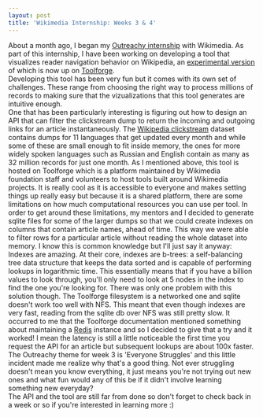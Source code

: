 ```yaml
---
layout: post
title: 'Wikimedia Internship: Weeks 3 & 4' 
---
```

About a month ago, I began my [Outreachy internship](/_posts/2021-05-23-Outreachy-Wikimedia.md) with Wikimedia. As part of this internship, I have been working on developing a tool that visualizes reader navigation behavior on Wikipedia, an [experimental version](https://wn-api-test.toolforge.org) of which is now up on [Toolforge](https://wikitech.wikimedia.org/wiki/Portal:Toolforge).  
Developing this tool has been very fun but it comes with its own set of challenges. These range from choosing the right way to process millions of records to making sure that the vizualizations that this tool generates are intuitive enough.  
One that has been particularly interesting is figuring out how to design an API that can filter the clickstream dump to return the incoming and outgoing links for an article instantaneously. The [Wikipedia clickstream](https://meta.wikimedia.org/wiki/Research:Wikipedia_clickstream) dataset contains dumps for 11 languages that get updated every month and while some of these are small enough to fit inside memory, the ones for more widely spoken languages such as Russian and English contain as many as 32 million records for just one month. As I mentioned above, this tool is hosted on Toolforge which is a platform maintained by Wikimedia foundation staff and volunteers to host tools built around Wikimedia projects. It is really cool as it is accessible to everyone and makes setting things up really easy but because it is a shared platform, there are some limitations on how much computational resources you can use per tool. In order to get around these limitations, my mentors and I decided to generate sqlite files for some of the larger dumps so that we could create indexes on columns that contain article names, ahead of time. This way we were able to filter rows for a particular article without reading the whole dataset into memory. I know this is common knowledge but I'll just say it anyway: Indexes are amazing. At their core, indexes are b-trees: a self-balancing tree data structure that keeps the data sorted and is capable of performing lookups in logarithmic time. This essentially means that if you have a billion values to look through, you'll only need to look at 5 nodes in the index to find the one you're looking for. There was only one problem with this solution though. The Toolforge filesystem is a networked one and sqlite doesn't work too well with NFS. This meant that even though indexes are very fast, reading from the sqlite db over NFS was still pretty slow. It occurred to me that the Toolforge documentation mentioned something about maintaining a [Redis](https://redis.io/) instance and so I decided to give that a try and it worked! I mean the latency is still a little noticeable the first time you request the API for an article but subsequent lookups are about 100x faster.  
The Outreachy theme for week 3 is 'Everyone Struggles' and this little incident made me realize why that's a good thing. Not ever struggling doesn't mean you know everything, it just means you're not trying out new ones and what fun would any of this be if it didn't involve learning something new everyday?  
The API and the tool are still far from done so don't forget to check back in a week or so if you're interested in learning more :)  
